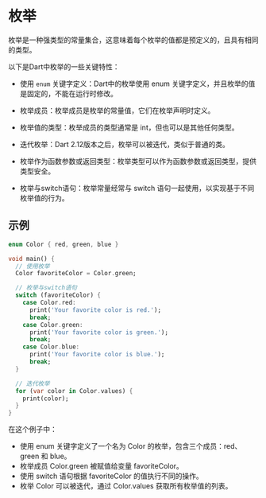 # 枚举

枚举是一种强类型的常量集合，这意味着每个枚举的值都是预定义的，且具有相同的类型。

以下是Dart中枚举的一些关键特性：

* 使用 `enum` 关键字定义：Dart中的枚举使用 enum 关键字定义，并且枚举的值是固定的，不能在运行时修改。

* 枚举成员：枚举成员是枚举的常量值，它们在枚举声明时定义。

* 枚举值的类型：枚举成员的类型通常是 int，但也可以是其他任何类型。

* 迭代枚举：Dart 2.12版本之后，枚举可以被迭代，类似于普通的类。

* 枚举作为函数参数或返回类型：枚举类型可以作为函数参数或返回类型，提供类型安全。

* 枚举与switch语句：枚举常量经常与 switch 语句一起使用，以实现基于不同枚举值的行为。

## 示例

```dart
enum Color { red, green, blue }

void main() {
  // 使用枚举
  Color favoriteColor = Color.green;

  // 枚举与switch语句
  switch (favoriteColor) {
    case Color.red:
      print('Your favorite color is red.');
      break;
    case Color.green:
      print('Your favorite color is green.');
      break;
    case Color.blue:
      print('Your favorite color is blue.');
      break;
  }

  // 迭代枚举
  for (var color in Color.values) {
    print(color);
  }
}
```

在这个例子中：

* 使用 enum 关键字定义了一个名为 Color 的枚举，包含三个成员：red、green 和 blue。
* 枚举成员 Color.green 被赋值给变量 favoriteColor。
* 使用 switch 语句根据 favoriteColor 的值执行不同的操作。
* 枚举 Color 可以被迭代，通过 Color.values 获取所有枚举值的列表。
